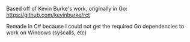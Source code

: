 Based off of Kevin Burke's work, originally in Go: https://github.com/kevinburke/rct

Remade in C# because I could not get the required Go dependencies to work on Windows (syscalls, etc)